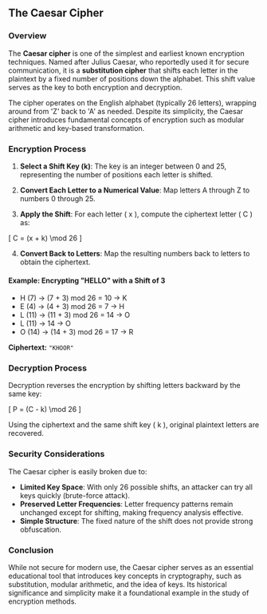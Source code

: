 ## The Caesar Cipher

### Overview

The **Caesar cipher** is one of the simplest and earliest known encryption techniques. Named after Julius Caesar, who reportedly used it for secure communication, it is a **substitution cipher** that shifts each letter in the plaintext by a fixed number of positions down the alphabet. This shift value serves as the key to both encryption and decryption.

The cipher operates on the English alphabet (typically 26 letters), wrapping around from 'Z' back to 'A' as needed. Despite its simplicity, the Caesar cipher introduces fundamental concepts of encryption such as modular arithmetic and key-based transformation.

### Encryption Process

1. **Select a Shift Key (k)**:
   The key is an integer between 0 and 25, representing the number of positions each letter is shifted.

2. **Convert Each Letter to a Numerical Value**:
   Map letters A through Z to numbers 0 through 25.

3. **Apply the Shift**:
   For each letter ( x ), compute the ciphertext letter ( C ) as:

[
C = (x + k) \mod 26
]

4. **Convert Back to Letters**:
   Map the resulting numbers back to letters to obtain the ciphertext.

#### Example: Encrypting "HELLO" with a Shift of 3

- H (7) → (7 + 3) mod 26 = 10 → K
- E (4) → (4 + 3) mod 26 = 7 → H
- L (11) → (11 + 3) mod 26 = 14 → O
- L (11) → 14 → O
- O (14) → (14 + 3) mod 26 = 17 → R

**Ciphertext:** `"KHOOR"`

### Decryption Process

Decryption reverses the encryption by shifting letters backward by the same key:

[
P = (C - k) \mod 26
]

Using the ciphertext and the same shift key ( k ), original plaintext letters are recovered.

### Security Considerations

The Caesar cipher is easily broken due to:

- **Limited Key Space**: With only 26 possible shifts, an attacker can try all keys quickly (brute-force attack).
- **Preserved Letter Frequencies**: Letter frequency patterns remain unchanged except for shifting, making frequency analysis effective.
- **Simple Structure**: The fixed nature of the shift does not provide strong obfuscation.

### Conclusion

While not secure for modern use, the Caesar cipher serves as an essential educational tool that introduces key concepts in cryptography, such as substitution, modular arithmetic, and the idea of keys. Its historical significance and simplicity make it a foundational example in the study of encryption methods.
